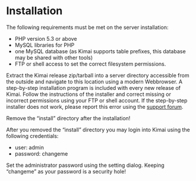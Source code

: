 # Installation

The following requirements must be met on the server installation:

* PHP version 5.3 or above
* MySQL libraries for PHP
* one MySQL database (as Kimai supports table prefixes, this database may be shared with other tools)
* FTP or shell access to set the correct filesystem permissions.

Extract the Kimai release zip/tarball into a server directory accessible from the outside and navigate to this location using a modern Webbrowser. A step-by-step installation program is included with every new release of Kimai. Follow the instructions of the installer and correct missing or incorrect permissions using your FTP or shell account. If the step-by-step installer does not work, please report this error using the [support forum](http://forum.kimai.org/).

Remove the “install” directory after the installation!

After you removed the “install” directory you may login into Kimai using the following credentials:

* user: admin
* password: changeme

Set the administrator password using the setting dialog. Keeping “changeme” as your password is a security hole!

